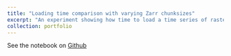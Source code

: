 ```yaml
---
title: "Loading time comparison with varying Zarr chunksizes"
excerpt: "An experiment showing how time to load a time series of rasters can be optimized by choosing the right Zarr chunksize."
collection: portfolio
---
```


See the notebook on [Github](https://gist.github.com/keves1/77d1a7d5dbf0f5d7d2ebf89b605690fa)
